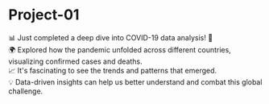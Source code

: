 # Project-01
📊 Just completed a deep dive into COVID-19 data analysis! 🦠  
🌍 Explored how the pandemic unfolded across different countries, visualizing confirmed cases and deaths.  
📈 It's fascinating to see the trends and patterns that emerged.  
💡 Data-driven insights can help us better understand and combat this global challenge.  
